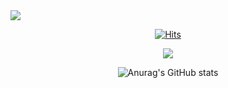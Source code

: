 <img src="https://capsule-render.vercel.app/api?type=waving&color=auto&height=200&section=header&text=YuKyeong%20Github!&fontSize=80" />

<div align=center>
	
  [![Hits](https://hits.seeyoufarm.com/api/count/incr/badge.svg?url=https%3A%2F%2Fgithub.com%dbxxrud)](https://hits.seeyoufarm.com) 
	

<div align="center">
	<img src="https://img.shields.io/badge/C++-00599C?style=flat&logo=C++&logoColor=white" />


![Anurag's GitHub stats](https://github-readme-stats.vercel.app/api?username=dbxxrud&show_icons=true&theme=radical)
